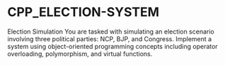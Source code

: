 # CPP_ELECTION-SYSTEM

Election Simulation You are tasked with simulating an election scenario involving three political parties: NCP, BJP, and Congress. Implement a system using object-oriented programming concepts including operator overloading, polymorphism, and virtual functions. 
